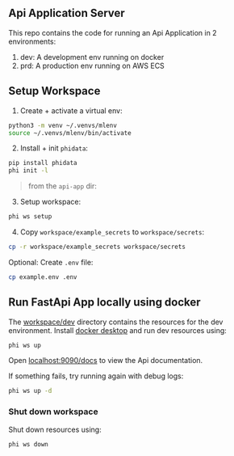 ## Api Application Server

This repo contains the code for running an Api Application in 2 environments:

1. dev: A development env running on docker
2. prd: A production env running on AWS ECS

## Setup Workspace

1. Create + activate a virtual env:

```sh
python3 -m venv ~/.venvs/mlenv
source ~/.venvs/mlenv/bin/activate
```

2. Install + init `phidata`:

```sh
pip install phidata
phi init -l
```

> from the `api-app` dir:

3. Setup workspace:

```sh
phi ws setup
```

4. Copy `workspace/example_secrets` to `workspace/secrets`:

```sh
cp -r workspace/example_secrets workspace/secrets
```

Optional: Create `.env` file:

```sh
cp example.env .env
```

## Run FastApi App locally using docker

The [workspace/dev](workspace/dev) directory contains the resources for the dev environment. Install [docker desktop](https://www.docker.com/products/docker-desktop) and run dev resources using:

```sh
phi ws up
```

Open [localhost:9090/docs](http://localhost:9090/docs) to view the Api documentation.

If something fails, try running again with debug logs:

```sh
phi ws up -d
```

### Shut down workspace

Shut down resources using:

```sh
phi ws down
```
